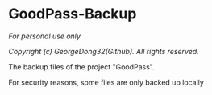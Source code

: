 # GoodPass-Backup
*For personal use only*

*Copyright (c) GeorgeDong32(Github). All rights reserved.*

The backup files of the project "GoodPass".

For security reasons, some files are only backed up locally
